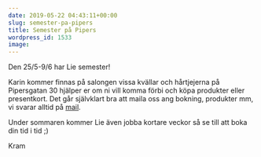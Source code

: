 ```yaml
---
date: 2019-05-22 04:43:11+00:00
slug: semester-pa-pipers
title: Semester på Pipers
wordpress_id: 1533
image: 
---
```


Den 25/5-9/6 har Lie semester!

Karin kommer finnas på salongen vissa kvällar och hårtjejerna på Pipersgatan 30 hjälper er om ni vill komma förbi och köpa produkter eller presentkort. Det går självklart bra att maila oss ang bokning, produkter mm, vi svarar alltid på [mail](http://pipershudvard.com/kontakta-oss/).

Under sommaren kommer Lie även jobba kortare veckor så se till att boka din tid i tid ;)

Kram
